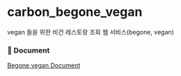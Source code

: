 # carbon_begone_vegan
vegan 들을 위한 비건 레스토랑 조회 웹 서비스(begone, vegan) 


### 📖 Document
[Begone,vegan Document](https://www.notion.so/vegan-3df0516399e94513a689b0b160378ee8)




